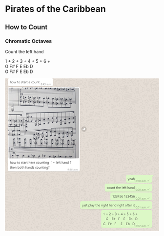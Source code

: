 # Pirates of the Caribbean







## How to Count 

### 

### 

### Chromatic Octaves

Count the left hand   
  
1 +  2 +  3  + 4 + 5 + 6 +   
    G    F\#   F     E    Eb  D   
G    F\#    F    E    Eb   D

![](.gitbook/assets/image%20%2882%29.png)

